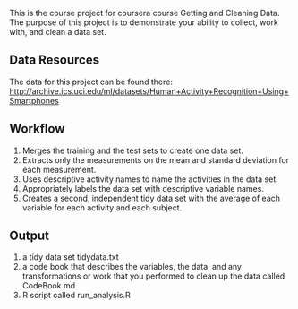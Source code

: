 This is the course project for coursera course Getting and Cleaning Data. The purpose of this project is to demonstrate your ability to collect, work with, and clean a data set. 
## Data Resources
The data for this project can be found there:
http://archive.ics.uci.edu/ml/datasets/Human+Activity+Recognition+Using+Smartphones
## Workflow
1. Merges the training and the test sets to create one data set.
2. Extracts only the measurements on the mean and standard deviation for each measurement.
3. Uses descriptive activity names to name the activities in the data set.
4. Appropriately labels the data set with descriptive variable names.
5. Creates a second, independent tidy data set with the average of each variable for each activity and each subject.
## Output
1. a tidy data set tidydata.txt
2. a code book that describes the variables, the data, and any transformations or work that you performed to clean up the data called CodeBook.md
3. R script called run_analysis.R
